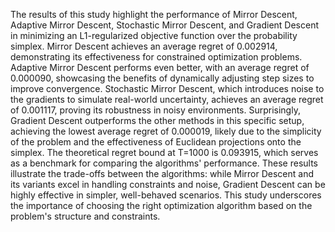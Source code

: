 The results of this study highlight the performance of Mirror Descent, Adaptive Mirror Descent, Stochastic Mirror Descent, and Gradient Descent in minimizing an L1-regularized objective function over the probability simplex. Mirror Descent achieves an average regret of 0.002914, demonstrating its effectiveness for constrained optimization problems. Adaptive Mirror Descent performs even better, with an average regret of 0.000090, showcasing the benefits of dynamically adjusting step sizes to improve convergence. Stochastic Mirror Descent, which introduces noise to the gradients to simulate real-world uncertainty, achieves an average regret of 0.001117, proving its robustness in noisy environments. Surprisingly, Gradient Descent outperforms the other methods in this specific setup, achieving the lowest average regret of 0.000019, likely due to the simplicity of the problem and the effectiveness of Euclidean projections onto the simplex. The theoretical regret bound at 
T=1000 is 0.093915, which serves as a benchmark for comparing the algorithms' performance. These results illustrate the trade-offs between the algorithms: while Mirror Descent and its variants excel in handling constraints and noise, Gradient Descent can be highly effective in simpler, well-behaved scenarios. This study underscores the importance of choosing the right optimization algorithm based on the problem's structure and constraints.
